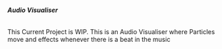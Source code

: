 ###### **_Audio Visualiser_**
This Current Project is WIP.
This is an Audio Visualiser where Particles move and effects whenever there is a beat in the music